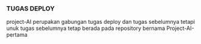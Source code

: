 ### TUGAS DEPLOY
project-AI perupakan gabungan tugas deploy dan tugas sebelumnya
tetapi unuk tugas sebelumnya tetap berada pada repository bernama Project-AI-pertama
